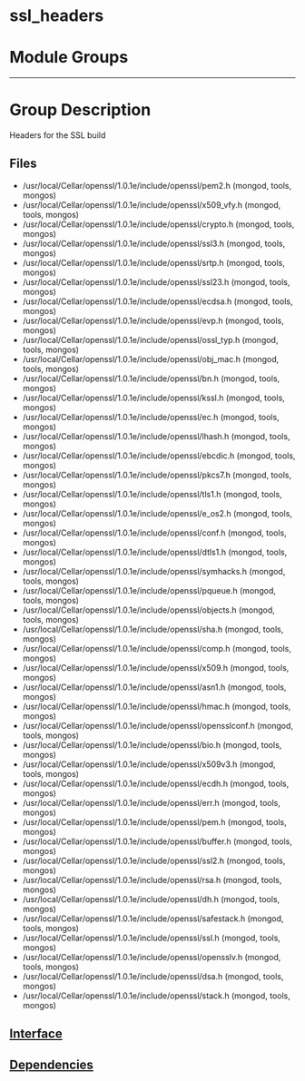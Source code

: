 # ssl\_headers

# Module Groups

-------------

# Group Description
Headers for the SSL build

## Files
- /usr/local/Cellar/openssl/1.0.1e/include/openssl/pem2.h   (mongod, tools, mongos)
- /usr/local/Cellar/openssl/1.0.1e/include/openssl/x509\_vfy.h   (mongod, tools, mongos)
- /usr/local/Cellar/openssl/1.0.1e/include/openssl/crypto.h   (mongod, tools, mongos)
- /usr/local/Cellar/openssl/1.0.1e/include/openssl/ssl3.h   (mongod, tools, mongos)
- /usr/local/Cellar/openssl/1.0.1e/include/openssl/srtp.h   (mongod, tools, mongos)
- /usr/local/Cellar/openssl/1.0.1e/include/openssl/ssl23.h   (mongod, tools, mongos)
- /usr/local/Cellar/openssl/1.0.1e/include/openssl/ecdsa.h   (mongod, tools, mongos)
- /usr/local/Cellar/openssl/1.0.1e/include/openssl/evp.h   (mongod, tools, mongos)
- /usr/local/Cellar/openssl/1.0.1e/include/openssl/ossl\_typ.h   (mongod, tools, mongos)
- /usr/local/Cellar/openssl/1.0.1e/include/openssl/obj\_mac.h   (mongod, tools, mongos)
- /usr/local/Cellar/openssl/1.0.1e/include/openssl/bn.h   (mongod, tools, mongos)
- /usr/local/Cellar/openssl/1.0.1e/include/openssl/kssl.h   (mongod, tools, mongos)
- /usr/local/Cellar/openssl/1.0.1e/include/openssl/ec.h   (mongod, tools, mongos)
- /usr/local/Cellar/openssl/1.0.1e/include/openssl/lhash.h   (mongod, tools, mongos)
- /usr/local/Cellar/openssl/1.0.1e/include/openssl/ebcdic.h   (mongod, tools, mongos)
- /usr/local/Cellar/openssl/1.0.1e/include/openssl/pkcs7.h   (mongod, tools, mongos)
- /usr/local/Cellar/openssl/1.0.1e/include/openssl/tls1.h   (mongod, tools, mongos)
- /usr/local/Cellar/openssl/1.0.1e/include/openssl/e\_os2.h   (mongod, tools, mongos)
- /usr/local/Cellar/openssl/1.0.1e/include/openssl/conf.h   (mongod, tools, mongos)
- /usr/local/Cellar/openssl/1.0.1e/include/openssl/dtls1.h   (mongod, tools, mongos)
- /usr/local/Cellar/openssl/1.0.1e/include/openssl/symhacks.h   (mongod, tools, mongos)
- /usr/local/Cellar/openssl/1.0.1e/include/openssl/pqueue.h   (mongod, tools, mongos)
- /usr/local/Cellar/openssl/1.0.1e/include/openssl/objects.h   (mongod, tools, mongos)
- /usr/local/Cellar/openssl/1.0.1e/include/openssl/sha.h   (mongod, tools, mongos)
- /usr/local/Cellar/openssl/1.0.1e/include/openssl/comp.h   (mongod, tools, mongos)
- /usr/local/Cellar/openssl/1.0.1e/include/openssl/x509.h   (mongod, tools, mongos)
- /usr/local/Cellar/openssl/1.0.1e/include/openssl/asn1.h   (mongod, tools, mongos)
- /usr/local/Cellar/openssl/1.0.1e/include/openssl/hmac.h   (mongod, tools, mongos)
- /usr/local/Cellar/openssl/1.0.1e/include/openssl/opensslconf.h   (mongod, tools, mongos)
- /usr/local/Cellar/openssl/1.0.1e/include/openssl/bio.h   (mongod, tools, mongos)
- /usr/local/Cellar/openssl/1.0.1e/include/openssl/x509v3.h   (mongod, tools, mongos)
- /usr/local/Cellar/openssl/1.0.1e/include/openssl/ecdh.h   (mongod, tools, mongos)
- /usr/local/Cellar/openssl/1.0.1e/include/openssl/err.h   (mongod, tools, mongos)
- /usr/local/Cellar/openssl/1.0.1e/include/openssl/pem.h   (mongod, tools, mongos)
- /usr/local/Cellar/openssl/1.0.1e/include/openssl/buffer.h   (mongod, tools, mongos)
- /usr/local/Cellar/openssl/1.0.1e/include/openssl/ssl2.h   (mongod, tools, mongos)
- /usr/local/Cellar/openssl/1.0.1e/include/openssl/rsa.h   (mongod, tools, mongos)
- /usr/local/Cellar/openssl/1.0.1e/include/openssl/dh.h   (mongod, tools, mongos)
- /usr/local/Cellar/openssl/1.0.1e/include/openssl/safestack.h   (mongod, tools, mongos)
- /usr/local/Cellar/openssl/1.0.1e/include/openssl/ssl.h   (mongod, tools, mongos)
- /usr/local/Cellar/openssl/1.0.1e/include/openssl/opensslv.h   (mongod, tools, mongos)
- /usr/local/Cellar/openssl/1.0.1e/include/openssl/dsa.h   (mongod, tools, mongos)
- /usr/local/Cellar/openssl/1.0.1e/include/openssl/stack.h   (mongod, tools, mongos)

## [Interface](interface/0)

## [Dependencies](dependencies/0)
